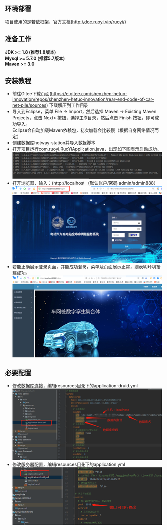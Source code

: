 ## 环境部署
项目使用的是若依框架，官方文档(http://doc.ruoyi.vip/ruoyi/)
## 准备工作
**JDK >= 1.8 (推荐1.8版本)**  
**Mysql >= 5.7.0 (推荐5.7版本)**  
**Maven >= 3.0**

## 安装教程

* 前往Gitee下载页面(https://e.gitee.com/shenzhen-hetuo-innovation/repos/shenzhen-hetuo-innovation/rear-end-code-of-car-net-pile/sources) 下载解压到工作目录  
* 导入到Eclipse，菜单 File -> Import，然后选择 Maven -> Existing Maven  Projects，点击 Next> 按钮，选择工作目录，然后点击 Finish 按钮，即可成功导入。  
Eclipse会自动加载Maven依赖包，初次加载会比较慢（根据自身网络情况而定）  
* 创建数据库hotway-station并导入数据脚本  
* 打开项目运行com.ruoyi.RuoYiApplication.java，出现如下图表示启动成功。 
![](_media/1.png)  
* 打开浏览器，输入：(http://localhost  （默认账户/密码 admin/admin888）
![](_media/4.png)  
* 若能正确展示登录页面，并能成功登录，菜单及页面展示正常，则表明环境搭建成功。
![](_media/5.png)
## 必要配置

* 修改数据库连接，编辑resources目录下的application-druid.yml  
![](_media/2.png) 
* 修改服务器配置，编辑resources目录下的application.yml  
![](_media/3.png) 


